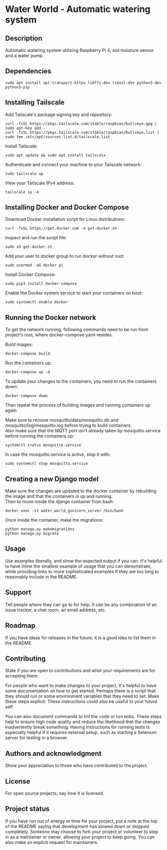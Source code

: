 # Water World - Automatic watering system

## Description
Automatic watering system utilizing Raspberry Pi 4, soil moisture sensor and a water pump.

## Dependencies
    sudo apt install apt-transport-https libffi-dev libssl-dev python3-dev python3-pip

## Installing Tailscale
Add Tailscale's package signing key and repository:

    curl -fsSL https://pkgs.tailscale.com/stable/raspbian/bullseye.gpg | sudo apt-key add -
    curl -fsSL https://pkgs.tailscale.com/stable/raspbian/bullseye.list | sudo tee /etc/apt/sources.list.d/tailscale.list

Install Tailscale:

    sudo apt update && sudo apt install tailscale

Authenticate and connect your machine to your Tailscale network:

    sudo tailscale up

View your Tailscale IPv4 address:

    tailscale ip -4

## Installing Docker and Docker Compose
Download Docker installation script for Linux distributions:

    curl -fsSL https://get.docker.com -o get-docker.sh

Inspect and run the script file:

    sudo sh get-docker.sh

Add your user to docker group to run docker without root:

    sudo usermod -aG docker pi

Install Docker Compose:

    sudo pip3 install docker-compose

Enable the Docker system service to start your containers on boot:

    sudo systemctl enable docker

## Running the Docker network
To get the network running, following commands need to be run from project's root, where docker-compose.yaml resides.  

Build images:

    docker-compose build

Run the containers up:

    docker-compose up -d

To update your changes to the containers, you need to run the containers down:

    docker-compose down

Then repeat the process of building images and running containers up again.  

Make sure to remove mosquitto/data/mosquitto.db and mosquitto/log/mosquitto.log before trying to build containers.  
Also make sure that the MQTT port isn't already taken by mosquitto.service before running the containers up:  

    systemctl status mosquitto.service

In case the mosquitto.service is active, stop it with:  

    sudo systemctl stop mosquitto.service

## Creating a new Django model
Make sure the changes are updated to the docker container by rebuilding the image and that the containers is up and running.  
Then to move inside the django container from bash:  

    docker exec -it water_world_gunicorn_server /bin/bash

Once inside the container, make the migrations:  

    python manage.py makemigrations
    python manage.py migrate

## Usage
Use examples liberally, and show the expected output if you can. It's helpful to have inline the smallest example of usage that you can demonstrate, while providing links to more sophisticated examples if they are too long to reasonably include in the README.

## Support
Tell people where they can go to for help. It can be any combination of an issue tracker, a chat room, an email address, etc.

## Roadmap
If you have ideas for releases in the future, it is a good idea to list them in the README.

## Contributing
State if you are open to contributions and what your requirements are for accepting them.

For people who want to make changes to your project, it's helpful to have some documentation on how to get started. Perhaps there is a script that they should run or some environment variables that they need to set. Make these steps explicit. These instructions could also be useful to your future self.

You can also document commands to lint the code or run tests. These steps help to ensure high code quality and reduce the likelihood that the changes inadvertently break something. Having instructions for running tests is especially helpful if it requires external setup, such as starting a Selenium server for testing in a browser.

## Authors and acknowledgment
Show your appreciation to those who have contributed to the project.

## License
For open source projects, say how it is licensed.

## Project status
If you have run out of energy or time for your project, put a note at the top of the README saying that development has slowed down or stopped completely. Someone may choose to fork your project or volunteer to step in as a maintainer or owner, allowing your project to keep going. You can also make an explicit request for maintainers.
